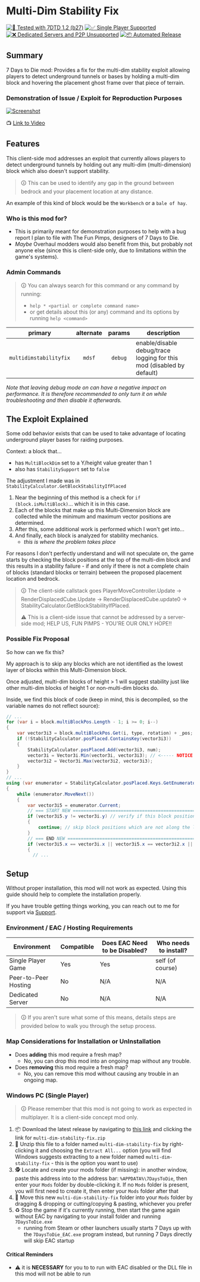 # Multi-Dim Stability Fix

[![🧪 Tested with 7DTD 1.2 (b27)](https://img.shields.io/badge/🧪%20Tested%20with-7DTD%201.2%20(b27)-blue.svg)](https://7daystodie.com/)
[![✅ Single Player Supported](https://img.shields.io/badge/✅%20Single%20Player-Supported-blue.svg)](https://7daystodie.com/)
[![❌ Dedicated Servers and P2P Unsupported](https://img.shields.io/badge/❌%20Dedicated%20Servers%20and%20P2P-Unsupported-blue.svg)](https://7daystodie.com/)
[![📦 Automated Release](https://github.com/jonathan-robertson/multi-dim-stability-fix/actions/workflows/release.yml/badge.svg)](https://github.com/jonathan-robertson/multi-dim-stability-fix/actions/workflows/release.yml)

## Summary

7 Days to Die mod: Provides a fix for the multi-dim stability exploit allowing players to detect underground tunnels or bases by holding a multi-dim block and hovering the placement ghost frame over that piece of terrain.

### Demonstration of Issue / Exploit for Reproduction Purposes

[![Screenshot](media/navezgane-multidim-stability-exploit.png)](https://youtu.be/EQpqDDOOJP4)

📺 [Link to Video](https://youtu.be/EQpqDDOOJP4)

## Features

This client-side mod addresses an exploit that currently allows players to detect underground tunnels by holding out any multi-dim (multi-dimension) block which also doesn't support stability.

> 🛈 This can be used to identify any gap in the ground between bedrock and your placement location at any distance.

An example of this kind of block would be the `Workbench` or a `bale of hay`.

### Who is this mod for?

- This is primarily meant for demonstration purposes to help with a bug report I plan to file with The Fun Pimps, designers of 7 Days to Die.
- *Maybe* Overhaul modders would also benefit from this, but probably not anyone else (since this is client-side only, due to limitations within the game's systems).

### Admin Commands

> 🛈 You can always search for this command or any command by running:
>
> - `help * <partial or complete command name>`
> - or get details about this (or any) command and its options by running `help <command>`

|        primary         | alternate | params  | description                                                           |
| :--------------------: | :-------: | :-----: | --------------------------------------------------------------------- |
| `multidimstabilityfix` |  `mdsf`   | `debug` | enable/disable debug/trace logging for this mod (disabled by default) |

*Note that leaving debug mode on can have a negative impact on performance. It is therefore recommended to only turn it on while troubleshooting and then disable it afterwards.*

## The Exploit Explained

Some odd behavior exists that can be used to take advantage of locating underground player bases for raiding purposes.

Context: a block that...

- has `MultiBlockDim` set to a Y/height value greater than 1
- also has `StabilitySupport` set to `false`

The adjustment I made was in `StabilityCalculator.GetBlockStabilityIfPlaced`

1. Near the beginning of this method is a check for `if (block.isMultiBlock)`... which it is in this case.
2. Each of the blocks that make up this Multi-Dimension block are collected while the minimum and maximum vector positions are determined.
3. After this, some additional work is performed which I won't get into...
4. And finally, each block is analyzed for stability mechanics.
   - *this is where the problem takes place*

For reasons I don't perfectly understand and will not speculate on, the game starts by checking the block positions at the top of the multi-dim block and this results in a stability failure - if and only if there is not a complete chain of blocks (standard blocks or terrain) between the proposed placement location and bedrock.

> 🛈 The client-side callstack goes PlayerMoveController.Update -> RenderDisplacedCube.Update -> RenderDisplacedCube.update0 -> StabilityCalculator.GetBlockStabilityIfPlaced.
>
> ⚠️ This is a client-side issue that cannot be addressed by a server-side mod; HELP US, FUN PIMPS - YOU'RE OUR ONLY HOPE!!

### Possible Fix Proposal

So how can we fix this?

My approach is to skip any blocks which are not identified as the lowest layer of blocks within this Multi-Dimension block.

Once adjusted, multi-dim blocks of height > 1 will suggest stability just like other multi-dim blocks of height 1 or non-multi-dim blocks do.

Inside, we find this block of code (keep in mind, this is decompiled, so the variable names do not reflect source):

```cs
// ...
for (var i = block.multiBlockPos.Length - 1; i >= 0; i--)
{
    var vector3i3 = block.multiBlockPos.Get(i, type, rotation) + _pos;
    if (!StabilityCalculator.posPlaced.ContainsKey(vector3i3))
    {
        StabilityCalculator.posPlaced.Add(vector3i3, num);
        vector3i = Vector3i.Min(vector3i, vector3i3); // <----- NOTICE THIS; WE REFER TO IT BELOW
        vector3i2 = Vector3i.Max(vector3i2, vector3i3);
    }
}
// ...
using (var enumerator = StabilityCalculator.posPlaced.Keys.GetEnumerator())
{
    while (enumerator.MoveNext())
    {
        var vector3i5 = enumerator.Current;
        // === START NEW =========================================================================
        if (vector3i5.y != vector3i.y) // verify if this block position is at base of multi-dim
        {
            continue; // skip block positions which are not along the lower edge of this multi-dim
        }
        // === END NEW ===========================================================================
        if (vector3i5.x == vector3i.x || vector3i5.x == vector3i2.x || vector3i5.y == vector3i.y || vector3i5.y == vector3i2.y || vector3i5.z == vector3i.z || vector3i5.z == vector3i2.z)
        {
          // ...
```

## Setup

Without proper installation, this mod will not work as expected. Using this guide should help to complete the installation properly.

If you have trouble getting things working, you can reach out to me for support via [Support](#support).

### Environment / EAC / Hosting Requirements

| Environment          | Compatible | Does EAC Need to be Disabled? | Who needs to install? |
| -------------------- | ---------- | ----------------------------- | --------------------- |
| Single Player Game   | Yes        | Yes                           | self (of course)      |
| Peer-to-Peer Hosting | No         | N/A                           | N/A                   |
| Dedicated Server     | No         | N/A                           | N/A                   |

> 🛈 If you aren't sure what some of this means, details steps are provided below to walk you through the setup process.

### Map Considerations for Installation or UnInstallation

- Does **adding** this mod require a fresh map?
  - No, you can drop this mod into an ongoing map without any trouble.
- Does **removing** this mod require a fresh map?
  - No, you can remove this mod without causing any trouble in an ongoing map.

### Windows PC (Single Player)

> 🛈 Please remember that this mod is not going to work as expected in multiplayer. It is a client-side concept mod only.

1. 📦 Download the latest release by navigating to [this link](https://github.com/jonathan-robertson/multi-dim-stability-fix/releases/latest/) and clicking the link for `multi-dim-stability-fix.zip`
2. 📂 Unzip this file to a folder named `multi-dim-stability-fix` by right-clicking it and choosing the `Extract All...` option (you will find Windows suggests extracting to a new folder named `multi-dim-stability-fix` - this is the option you want to use)
3. 🕵️ Locate and create your mods folder (if missing): in another window, paste this address into to the address bar: `%APPDATA%\7DaysToDie`, then enter your `Mods` folder by double-clicking it. If no `Mods` folder is present, you will first need to create it, then enter your `Mods` folder after that
4. 🚚 Move this new `multi-dim-stability-fix` folder into your `Mods` folder by dragging & dropping or cutting/copying & pasting, whichever you prefer
5. ♻️ Stop the game if it's currently running, then start the game again without EAC by navigating to your install folder and running `7DaysToDie.exe`
    - running from Steam or other launchers usually starts 7 Days up with the `7DaysToDie_EAC.exe` program instead, but running 7 Days directly will skip EAC startup

#### Critical Reminders

- ⚠️ it is **NECESSARY** for you to to run with EAC disabled or the DLL file in this mod will not be able to run
